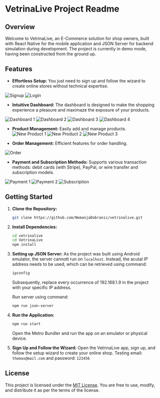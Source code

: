 # VetrinaLive Project Readme

## Overview

Welcome to VetrinaLive, an E-Commerce solution for shop owners, built with React Native for the mobile application and JSON Server for backend simulation during development. The project is currently in demo mode, having been constructed from the ground up.

## Features

- **Effortless Setup:** You just need to sign up and follow the wizard to create online stores without technical expertise.

![Signup](./snapshots/signup.png) ![Login](./snapshots/login.png)
  
- **Intuitive Dashboard:** The dashboard is designed to make the shopping experience a pleasure and maximaze the exposure of your products.

![Dashboard 1](./snapshots/dashboard-1.png) ![Dashboard 2](./snapshots/dashboard-2.png) ![Dashboard 3](./snapshots/dashboard-3.png) ![Dashboard 4](./snapshots/dashboard-4.png)

- **Product Management:** Easily add and manage products.
![New Product 1](./snapshots/newproduct-1.png) ![New Product 2](./snapshots/newproduct-2.png) ![New Product 3](./snapshots/newproduct-3.png)

- **Order Management:** Efficient features for order handling.

![Order](./snapshots/orders.png)

- **Payment and Subscription Methods:** Supports various transaction methods: debit cards (with Stripe), PayPal, or wire transfer and subscription models.

![Payment 1](./snapshots/payment-1.png) ![Payment 2](./snapshots/payment-2.png) ![Subscription](./snapshots/subscription.png)

## Getting Started

1. **Clone the Repository:**
    ```bash
    git clone https://github.com/NemanjaDobranic/vetrinalive.git
    ```

2. **Install Dependencies:**
    ```bash
    cd vetrinalive
    cd VetrinaLive
    npm install
    ```

3. **Setting up JSON Server:**
    As the project was built using Android emulator, the server cannott run on `localhost`. Instead, the acutal IP address needs to be used, which can be retrieved using command:
    ```cmd
    ipconfig
    ```
   Subsequently, replace every occurrence of 192.168.1.9 in the project with your specific IP address.

    Run server using command:
    ```bash
    npm run json-server
    ```

4. **Run the Application:**
    ```bash
    npm run start
    ```

    Open the Metro Bundler and run the app on an emulator or physical device.

5. **Sign Up and Follow the Wizard:**
    Open the VetrinaLive app, sign up, and follow the setup wizard to create your online shop. Testing email: `thomas@mail.com` and password: `123456`

## License

This project is licensed under the [MIT License](https://opensource.org/license/mit/). You are free to use, modify, and distribute it as per the terms of the license.


